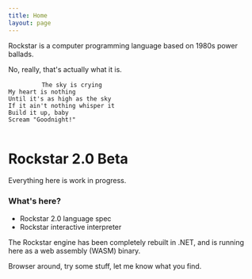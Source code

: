 ```yaml
---
title: Home
layout: page
---
```


<article id="hero">
	<section>
		<div id="homepage-message">
		<p>
			Rockstar is a computer programming language based on
			1980s power ballads.</p>
			<p>
			No, really, that's actually what it is.</p>
		</div>
	<div id="homepage-example">
		<pre>
		<code class="language-rockstar">The sky is crying
My heart is nothing
Until it's as high as the sky
If it ain't nothing whisper it
Build it up, baby
Scream "Goodnight!"</code>
		</pre>
		</div>
	</section>
</article>

<main>

# Rockstar 2.0 Beta

Everything here is work in progress.

### What's here?

* Rockstar 2.0 language spec
* Rockstar interactive interpreter

The Rockstar engine has been completely rebuilt in .NET, and
is running here as a web assembly (WASM) binary.

Browser around, try some stuff, let me know what you find.
</main>
<footer>
</footer>